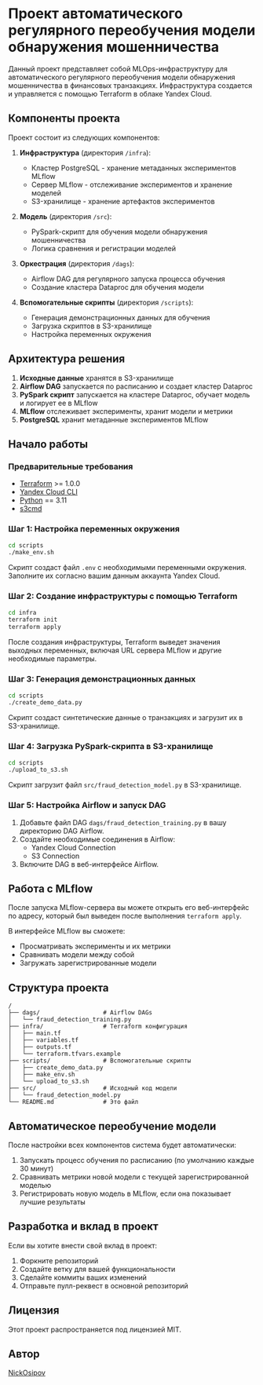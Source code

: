 # Проект автоматического регулярного переобучения модели обнаружения мошенничества

Данный проект представляет собой MLOps-инфраструктуру для автоматического регулярного переобучения модели обнаружения мошенничества в финансовых транзакциях. Инфраструктура создается и управляется с помощью Terraform в облаке Yandex Cloud.

## Компоненты проекта

Проект состоит из следующих компонентов:

1. **Инфраструктура** (директория `/infra`):
   - Кластер PostgreSQL - хранение метаданных экспериментов MLflow
   - Сервер MLflow - отслеживание экспериментов и хранение моделей
   - S3-хранилище - хранение артефактов экспериментов

2. **Модель** (директория `/src`):
   - PySpark-скрипт для обучения модели обнаружения мошенничества
   - Логика сравнения и регистрации моделей

3. **Оркестрация** (директория `/dags`):
   - Airflow DAG для регулярного запуска процесса обучения
   - Создание кластера Dataproc для обучения модели

4. **Вспомогательные скрипты** (директория `/scripts`):
   - Генерация демонстрационных данных для обучения
   - Загрузка скриптов в S3-хранилище
   - Настройка переменных окружения

## Архитектура решения

1. **Исходные данные** хранятся в S3-хранилище
2. **Airflow DAG** запускается по расписанию и создает кластер Dataproc
3. **PySpark скрипт** запускается на кластере Dataproc, обучает модель и логирует ее в MLflow
4. **MLflow** отслеживает эксперименты, хранит модели и метрики
5. **PostgreSQL** хранит метаданные экспериментов MLflow

## Начало работы

### Предварительные требования

- [Terraform](https://www.terraform.io/downloads.html) >= 1.0.0
- [Yandex Cloud CLI](https://cloud.yandex.ru/docs/cli/quickstart)
- [Python](https://www.python.org/downloads/) == 3.11
- [s3cmd](https://s3tools.org/download)

### Шаг 1: Настройка переменных окружения

```bash
cd scripts
./make_env.sh
```

Скрипт создаст файл `.env` с необходимыми переменными окружения. Заполните их согласно вашим данным аккаунта Yandex Cloud.

### Шаг 2: Создание инфраструктуры с помощью Terraform

```bash
cd infra
terraform init
terraform apply
```

После создания инфраструктуры, Terraform выведет значения выходных переменных, включая URL сервера MLflow и другие необходимые параметры.

### Шаг 3: Генерация демонстрационных данных

```bash
cd scripts
./create_demo_data.py
```

Скрипт создаст синтетические данные о транзакциях и загрузит их в S3-хранилище.

### Шаг 4: Загрузка PySpark-скрипта в S3-хранилище

```bash
cd scripts
./upload_to_s3.sh
```

Скрипт загрузит файл `src/fraud_detection_model.py` в S3-хранилище.

### Шаг 5: Настройка Airflow и запуск DAG

1. Добавьте файл DAG `dags/fraud_detection_training.py` в вашу директорию DAG Airflow.
2. Создайте необходимые соединения в Airflow:
   - Yandex Cloud Connection
   - S3 Connection
3. Включите DAG в веб-интерфейсе Airflow.

## Работа с MLflow

После запуска MLflow-сервера вы можете открыть его веб-интерфейс по адресу, который был выведен после выполнения `terraform apply`.

В интерфейсе MLflow вы сможете:
- Просматривать эксперименты и их метрики
- Сравнивать модели между собой
- Загружать зарегистрированные модели

## Структура проекта

```
/
├── dags/                  # Airflow DAGs
│   └── fraud_detection_training.py
├── infra/                 # Terraform конфигурация
│   ├── main.tf
│   ├── variables.tf 
│   ├── outputs.tf
│   └── terraform.tfvars.example
├── scripts/               # Вспомогательные скрипты
│   ├── create_demo_data.py
│   ├── make_env.sh
│   └── upload_to_s3.sh
├── src/                   # Исходный код модели
│   └── fraud_detection_model.py
└── README.md              # Это файл
```

## Автоматическое переобучение модели

После настройки всех компонентов система будет автоматически:

1. Запускать процесс обучения по расписанию (по умолчанию каждые 30 минут)
2. Сравнивать метрики новой модели с текущей зарегистрированной моделью
3. Регистрировать новую модель в MLflow, если она показывает лучшие результаты

## Разработка и вклад в проект

Если вы хотите внести свой вклад в проект:

1. Форкните репозиторий
2. Создайте ветку для вашей функциональности
3. Сделайте коммиты ваших изменений
4. Отправьте пулл-реквест в основной репозиторий

## Лицензия

Этот проект распространяется под лицензией MIT.

## Автор

[NickOsipov](https://t.me.com/NickOsipov)

